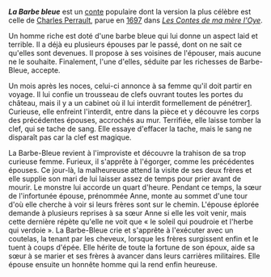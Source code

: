 ***La Barbe bleue*** est un [conte](https://fr.wikipedia.org/wiki/Conte) populaire dont la version la plus célèbre est celle de [Charles Perrault](https://fr.wikipedia.org/wiki/Charles_Perrault), parue en [1697](https://fr.wikipedia.org/wiki/1697) dans [*Les Contes de ma mère l'Oye*](https://fr.wikipedia.org/wiki/Les_Contes_de_ma_mère_l'Oie). 

Un homme riche est doté d'une barbe bleue qui lui donne un aspect laid et terrible. Il a déjà eu plusieurs épouses par le passé, dont on ne sait ce qu'elles sont devenues. Il propose à ses voisines de l'épouser, mais aucune ne le souhaite. Finalement, l'une d'elles, séduite par les richesses de Barbe-Bleue, accepte.

Un mois après les noces, celui-ci annonce à sa femme qu'il doit partir en voyage. Il lui confie un trousseau de clefs ouvrant toutes les portes du château, mais il y a un cabinet où il lui interdit formellement de pénétrer[1](https://fr.wikipedia.org/wiki/La_Barbe_bleue#cite_note-1). Curieuse, elle enfreint l'interdit, entre dans la pièce et y découvre les corps des précédentes épouses, accrochés au mur. Terrifiée, elle laisse tomber la clef, qui se tache de sang. Elle essaye d'effacer la tache, mais le sang ne disparaît pas car la clef est magique.

La Barbe-Bleue revient à l'improviste et découvre la trahison de sa trop curieuse femme. Furieux, il s'apprête à l'égorger, comme les précédentes épouses. Ce jour-là, la malheureuse attend la visite de ses deux frères et elle supplie son mari de lui laisser assez de temps pour prier avant de mourir. Le monstre lui accorde un quart d'heure. Pendant ce temps, la sœur de l'infortunée épouse, prénommée Anne, monte au sommet d'une tour d'où elle cherche à voir si leurs frères sont sur le chemin. L'épouse éplorée demande à plusieurs reprises à sa sœur Anne si elle les voit venir, mais cette dernière répète qu'elle ne voit que « le soleil qui poudroie et l'herbe qui verdoie ». La Barbe-Bleue crie et s'apprête à l'exécuter avec un coutelas, la tenant par les cheveux, lorsque les frères surgissent enfin et le tuent à coups d'épée. Elle hérite de toute la fortune de son époux, aide sa sœur à se marier et ses frères à avancer dans leurs carrières militaires. Elle épouse ensuite un honnête homme qui la rend enfin heureuse.